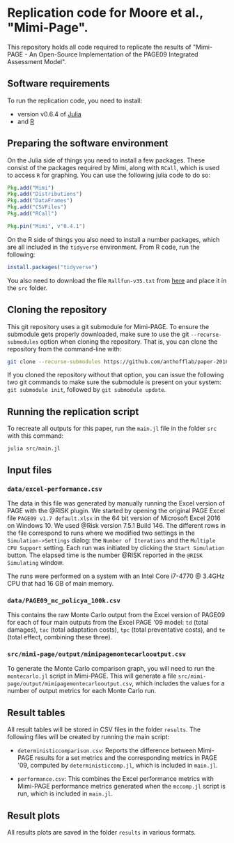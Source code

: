 # Replication code for Moore et al., "Mimi-Page".

This repository holds all code required to replicate the results of
"Mimi-PAGE - An Open-Source Implementation of the PAGE09 Integrated
Assessment Model".

## Software requirements

To run the replication code, you need to install:
- version v0.6.4 of [Julia](https://julialang.org/downloads/oldreleases.html)
- and [R](https://www.r-project.org/)

## Preparing the software environment

On the Julia side of things you need to install a few packages.  These
consist of the packages required by Mimi, along with `RCall`, which is
used to access `R` for graphing.  You can use the following julia code
to do so:

````julia
Pkg.add("Mimi")
Pkg.add("Distributions")
Pkg.add("DataFrames")
Pkg.add("CSVFiles")
Pkg.add("RCall")

Pkg.pin("Mimi", v"0.4.1")
````

On the R side of things you also need to install a number packages,
which are all included in the `tidyverse` environment. From R code,
run the following:

````R
install.packages("tidyverse")
````

You also need to download the file ``Rallfun-v35.txt`` from
[here](https://dornsife.usc.edu/assets/sites/239/docs/Rallfun-v35.txt) and
place it in the ``src`` folder.

## Cloning the repository

This git repository uses a git submodule for Mimi-PAGE. To ensure the submodule gets properly downloaded, make sure to use the
git ``--recurse-submodules`` option when cloning the repository.
That is, you can clone the repository from the command-line with:

```sh
git clone --recurse-submodules https://github.com/anthofflab/paper-2018-mimi-page-replication.jl.git
```

If you cloned the repository without that option, you can issue the
following two git commands to make sure the submodule is present on
your system: ``git submodule init``, followed by ``git submodule
update``.

## Running the replication script

To recreate all outputs for this paper, run the ``main.jl`` file in the folder ``src`` with this command:

````
julia src/main.jl
````

## Input files

### `data/excel-performance.csv`

The data in this file was generated by manually running the Excel version
of PAGE with the @RISK plugin. We started by opening the original PAGE Excel
file ``PAGE09 v1.7 default.xlsx`` in the 64 bit version of Microsoft
Excel 2016 on Windows 10. We used @Risk version 7.5.1 Build 146. The different
rows in the file correspond to runs where we modified two settings in the
``Simulation->Settings`` dialog: the ``Number of Iterations`` and the
``Multiple CPU Support`` setting. Each run was initiated by clicking the
``Start Simulation`` button. The elapsed time is the number @RISK reported
in the ``@RISK Simulating`` window.

The runs were performed on a system with an Intel Core i7-4770 @ 3.4GHz
CPU that had 16 GB of main memory.

### `data/PAGE09_mc_policya_100k.csv`

This contains the raw Monte Carlo output from the Excel version of PAGE09 for
each of four main outputs from the Excel PAGE '09 model: `td` (total
damages), `tac` (total adaptation costs), `tpc` (total preventative
costs), and `te` (total effect, combining these three).

### `src/mimi-page/output/mimipagemontecarlooutput.csv`

To generate the Monte Carlo comparison graph, you will need to run the
`montecarlo.jl` script in Mimi-PAGE.  This will generate a file
`src/mimi-page/output/mimipagemontecarlooutput.csv`, which includes the values for a
number of output metrics for each Monte Carlo run.

## Result tables

All result tables will be stored in CSV files in the folder
``results``. The following files will be created by running the main
script:

 - `deterministiccomparison.csv`: Reports the difference between
   Mimi-PAGE results for a set metrics and the corresponding metrics
   in PAGE '09, computed by `deterministiccomp.jl`, which is included
   in `main.jl`.
   
 - `performance.csv`: This combines the Excel performance metrics with
   Mimi-PAGE performance metrics generated when the `mccomp.jl` script
   is run, which is included in `main.jl`.

## Result plots

All results plots are saved in the folder ``results`` in various formats.
